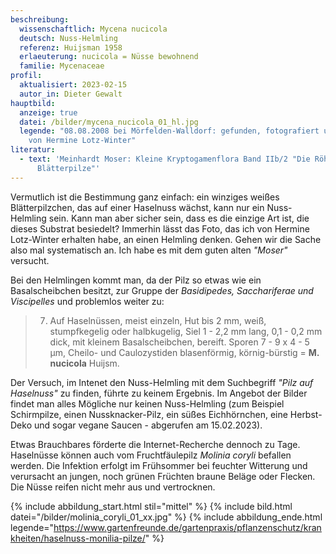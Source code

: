 ```yaml
---
beschreibung:
  wissenschaftlich: Mycena nucicola
  deutsch: Nuss-Helmling
  referenz: Huijsman 1958
  erlaeuterung: nucicola = Nüsse bewohnend
  familie: Mycenaceae
profil:
  aktualisiert: 2023-02-15
  autor_in: Dieter Gewalt
hauptbild:
  anzeige: true
  datei: /bilder/mycena_nucicola_01_hl.jpg
  legende: "08.08.2008 bei Mörfelden-Walldorf: gefunden, fotografiert und bestimmt
    von Hermine Lotz-Winter"
literatur:
  - text: 'Meinhardt Moser: Kleine Kryptogamenflora Band IIb/2 "Die Röhrlinge und
      Blätterpilze"'
---
```

Vermutlich ist die Bestimmung ganz einfach: ein winziges weißes Blätterpilzchen, das auf einer Haselnuss wächst, kann nur ein Nuss-Helmling sein. Kann man aber sicher sein, dass es die einzige Art ist, die dieses Substrat besiedelt? Immerhin lässt das Foto, das ich von Hermine Lotz-Winter erhalten habe, an einen Helmling denken. Gehen wir die Sache also mal systematisch an. Ich habe es mit dem guten alten *"Moser"* versucht.

Bei den Helmlingen kommt man, da der Pilz so etwas wie ein Basalscheibchen besitzt, zur Gruppe der *Basidipedes, Sacchariferae und Viscipelles* und problemlos weiter zu:

> 7. Auf Haselnüssen, meist einzeln, Hut bis 2 mm, weiß, stumpfkegelig oder halbkugelig, Siel 1 - 2,2 mm lang, 0,1 - 0,2 mm dick, mit kleinem Basalscheibchen, bereift. Sporen 7 - 9 x 4 - 5 µm, Cheilo- und Caulozystiden blasenförmig, körnig-bürstig = **M. nucicola** Huijsm. 

Der Versuch, im Intenet den Nuss-Helmling mit dem Suchbegriff *"Pilz auf Haselnuss"* zu finden, führte zu keinem Ergebnis. Im Angebot der Bilder findet man alles Mögliche nur keinen Nuss-Helmling (zum Beispiel Schirmpilze, einen Nussknacker-Pilz, ein süßes Eichhörnchen, eine Herbst-Deko und sogar vegane Saucen - abgerufen am 15.02.2023).

Etwas Brauchbares förderte die Internet-Recherche dennoch zu Tage. Haselnüsse können auch vom Fruchtfäulepilz *Molinia coryli* befallen werden. Die Infektion erfolgt im Frühsommer bei feuchter Witterung und verursacht an jungen, noch grünen Früchten braune Beläge oder Flecken. Die Nüsse reifen nicht mehr aus und vertrocknen.

{% include abbildung_start.html stil="mittel" %}
{% include bild.html datei="/bilder/molinia_coryli_01_xx.jpg" %}
{% include abbildung_ende.html legende="https://www.gartenfreunde.de/gartenpraxis/pflanzenschutz/krankheiten/haselnuss-monilia-pilze/" %}